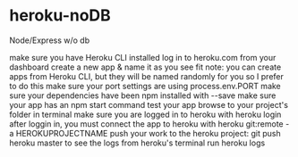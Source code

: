 # heroku-noDB

Node/Express w/o db

make sure you have Heroku CLI installed
log in to heroku.com
from your dashboard create a new app & name it as you see fit
note: you can create apps from Heroku CLI, but they will be named randomly for you so I prefer to do this
make sure your port settings are using process.env.PORT
make sure your dependencies have been npm installed with --save make sure your app has an npm start command
test your app
browse to your project's folder in terminal
make sure you are logged in to heroku with heroku login
after loggin in, you must connect the app to heroku with heroku git:remote -a HEROKUPROJECTNAME
push your work to the heroku project: git push heroku master
to see the logs from heroku's terminal run heroku logs

